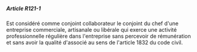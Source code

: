 ##### Article R121-1

Est considéré comme conjoint collaborateur le conjoint du chef d'une entreprise commerciale, artisanale ou libérale qui exerce une activité professionnelle régulière dans l'entreprise sans percevoir de rémunération et sans avoir la qualité d'associé au sens de l'article 1832 du code civil.

